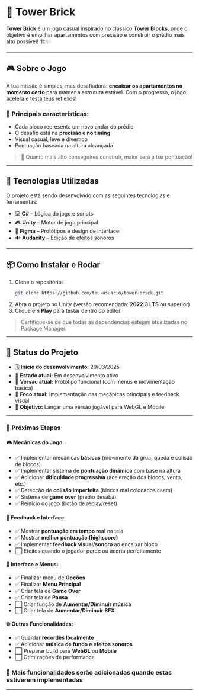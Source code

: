 # 🧱 Tower Brick

**Tower Brick** é um jogo casual inspirado no clássico **Tower Blocks**, onde o objetivo é empilhar apartamentos com precisão e construir o prédio mais alto possível! 🏗️✨

---

## 🎮 Sobre o Jogo

A tua missão é simples, mas desafiadora: **encaixar os apartamentos no momento certo** para manter a estrutura estável. Com o progresso, o jogo acelera e testa teus reflexos!

### 🔹 Principais características:
- Cada bloco representa um novo andar do prédio  
- O desafio está na **precisão e no timing**  
- Visual casual, leve e divertido  
- Pontuação baseada na altura alcançada

> 🧱 Quanto mais alto conseguires construir, maior será a tua pontuação!

---

## 🚀 Tecnologias Utilizadas

O projeto está sendo desenvolvido com as seguintes tecnologias e ferramentas:

- 💻 **C#** – Lógica do jogo e scripts  
- 🎮 **Unity** – Motor de jogo principal  
- 🎨 **Figma** – Protótipos e design de interface  
- 🔊 **Audacity** – Edição de efeitos sonoros  

---

## 📦 Como Instalar e Rodar

1. Clone o repositório:
   ```bash
   git clone https://github.com/teu-usuario/tower-brick.git
   ```
2. Abra o projeto no Unity (versão recomendada: **2022.3 LTS** ou superior)  
3. Clique em **Play** para testar dentro do editor

> Certifique-se de que todas as dependências estejam atualizadas no Package Manager.

---

## 📅 Status do Projeto

- 🗓️ **Início do desenvolvimento:** 29/03/2025  
- 🧱 **Estado atual:** Em desenvolvimento ativo  
- 🔁 **Versão atual:** Protótipo funcional (com menus e movimentação básica)  
- 🧪 **Foco atual:** Implementação das mecânicas principais e feedback visual  
- 🎯 **Objetivo:** Lançar uma versão jogável para WebGL e Mobile

---

### 🔨 Próximas Etapas

#### 🎮 Mecânicas do Jogo:
- ✅ Implementar mecânicas **básicas** (movimento da grua, queda e colisão de blocos)  
- ✅ Implementar sistema de **pontuação dinâmica** com base na altura  
- ✅ Adicionar **dificuldade progressiva** (aceleração dos blocos, vento, etc.)  
- ✅ Detecção de **colisão imperfeita** (blocos mal colocados caem)  
- ✅ Sistema de **game over** (prédio desaba)  
- ✅ Reinício do jogo (botão de replay/reset)  

#### 🧠 Feedback e Interface:
- ✅ Mostrar **pontuação em tempo real** na tela  
- ✅ Mostrar **melhor pontuação (highscore)**  
- ✅ Implementar **feedback visual/sonoro** ao encaixar bloco  
- ⬜ Efeitos quando o jogador perde ou acerta perfeitamente  

#### 📱 Interface e Menus:
- ✅ Finalizar menu de **Opções**  
- ✅ Finalizar **Menu Principal**  
- ✅ Criar tela de **Game Over**  
- ✅ Criar tela de **Pausa**  
- ⬜ Criar função de **Aumentar/Diminuir música**  
- ⬜ Criar tela de **Aumentar/Diminuir SFX**  

#### 🌐 Outras Funcionalidades:
- ✅ Guardar **recordes localmente**  
- ✅ Adicionar **música de fundo e efeitos sonoros**  
- ⬜ Preparar build para **WebGL** ou **Mobile**  
- ⬜ Otimizações de performance  


### 🔨 Mais funcionalidades serão adicionadas quando estas estiverem implementadas

---
